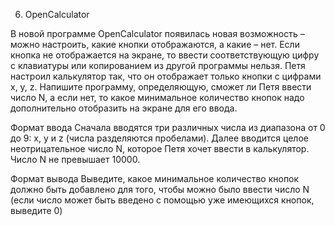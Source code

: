 6. OpenCalculator
   
В новой программе OpenCalculator появилась новая возможность – можно настроить, какие кнопки отображаются, а какие – нет.
Если кнопка не отображается на экране, то ввести соответствующую цифру с клавиатуры или копированием из другой программы нельзя.
Петя настроил калькулятор так, что он отображает только кнопки с цифрами x, y, z. Напишите программу, определяющую, сможет ли Петя ввести число N,
а если нет, то какое минимальное количество кнопок надо дополнительно отобразить на экране для его ввода.

Формат ввода
Сначала вводятся три различных числа из диапазона от 0 до 9: x, y и z (числа разделяются пробелами).
Далее вводится целое неотрицательное число N, которое Петя хочет ввести в калькулятор. Число N не превышает 10000.

Формат вывода
Выведите, какое минимальное количество кнопок должно быть добавлено для того, 
чтобы можно было ввести число N (если число может быть введено с помощью уже имеющихся кнопок, выведите 0)
